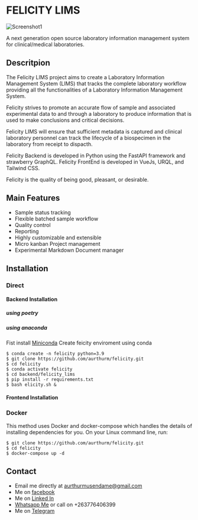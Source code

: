 # FELICITY LIMS

![Screenshot1](https://user-images.githubusercontent.com/17094364/137630249-b84e5b1c-f525-4b0a-8d1e-1e2820910a5f.png)

A next generation open source laboratory information management system for clinical/medical laboratories.

## Descritpion
The Felicity LIMS project aims to create a Laboratory Information Management System (LIMS) that tracks the complete laboratory workflow providing all the functionalities of a Laboratory Information Management System. 

Felicity strives to promote an accurate flow of sample and associated experimental data to and through a laboratory to produce information that is used to make conclusions and critical decisions.

Felicity LIMS will ensure that sufficient metadata is captured and clinical laboratory personnel can track the lifecycle of a biospecimen in the laboratory from receipt to dispacth.

Felicity Backend is developed in Python using the FastAPI framework and strawberry GraphQL.
Felicity FrontEnd is developed in VueJs, URQL, and Tailwind CSS.

Felicity is the quality of being good, pleasant, or desirable.

## Main Features
 - Sample status tracking
 - Flexible batched sample workflow
 - Quality control
 - Reporting
 - Highly customizable and extensible
 - Micro kanban Project management
 - Experimental Markdown Document manager

## Installation

### Direct
#### Backend Installation 
##### using poetry

##### using anaconda
Fist install [Miniconda](https://docs.conda.io/en/latest/miniconda.html)
Create feicity enviroment using conda
```shell
$ conda create -n felicity python=3.9
$ git clone https://github.com/aurthurm/felicity.git
$ cd felicity
$ conda activate felicity
$ cd backend/felicity_lims
$ pip install -r requirements.txt
$ bash elicity.sh &
````

#### Frontend Installation 

### Docker
This method uses Docker and docker-compose which handles the details of installing dependencies for you. On your Linux command line, run:
```shell
$ git clone https://github.com/aurthurm/felicity.git
$ cd felicity
$ docker-compose up -d
```

## Contact
 - Email me directly at aurthurmusendame@gmail.com
 - Me on [facebook](https://www.fb.me/aurthur.musendame)
 - Me on [Linked In](https://www.linkedin.com/in/aurthurmusendame)
 - [Whatsapp Me](https://api.WhatsApp.com/send?phone=263776406399) or call on +263776406399
 - Me on [Telegram](https://www.t.me/aurthurm)
